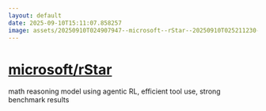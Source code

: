 ```yaml
---
layout: default
date: 2025-09-10T15:11:07.858257
image: assets/20250910T024907947--microsoft--rStar--20250910T025211230--cropped.png
---
```


# [microsoft/rStar](https://github.com/microsoft/rStar)

math reasoning model using agentic RL, efficient tool use, strong benchmark results
